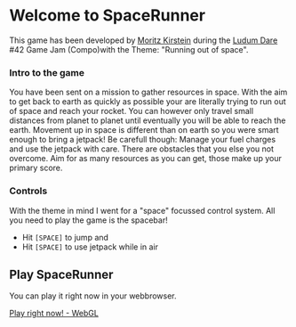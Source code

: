 # Welcome to SpaceRunner

This game has been developed by [Moritz Kirstein](https://twitter.com/JackousGames) during the [Ludum Dare](https://ldjam.com) #42 Game Jam (Compo)with the Theme: "Running out of space".

### Intro to the game
You have been sent on a mission to gather resources in space. With the aim to get back to earth as quickly as possible your are literally trying to run out of space and reach your rocket. You can however only travel small distances from planet to planet until eventually you will be able to reach the earth.
Movement up in space is different than on earth so you were smart enough to bring a jetpack! Be carefull though: Manage your fuel charges and use the jetpack with care. There are obstacles that you else you not overcome.
Aim for as many resources as you can get, those make up your primary score.

### Controls
With the theme in mind I went for a "space" focussed control system. All you need to play the game is the spacebar!
* Hit `[SPACE]` to jump and
* Hit `[SPACE]` to use jetpack while in air


## Play SpaceRunner

You can play it right now in your webbrowser.

[Play right now! - WebGL]()
